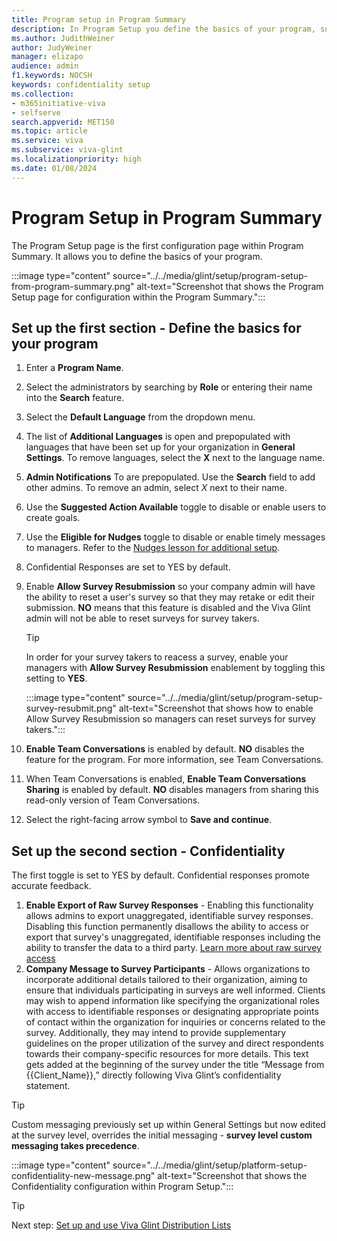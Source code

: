 ```yaml
---
title: Program setup in Program Summary
description: In Program Setup you define the basics of your program, such as its name and what languages will be needed, along with confidentiality directives.
ms.author: JudithWeiner
author: JudyWeiner
manager: elizapo
audience: admin
f1.keywords: NOCSH
keywords: confidentiality setup
ms.collection:  
- m365initiative-viva
- selfserve 
search.appverid: MET150 
ms.topic: article
ms.service: viva
ms.subservice: viva-glint
ms.localizationpriority: high
ms.date: 01/08/2024
---
```


# Program Setup in Program Summary

The Program Setup page is the first configuration page within Program Summary. It allows you to define the basics of your program.

:::image type="content" source="../../media/glint/setup/program-setup-from-program-summary.png" alt-text="Screenshot that shows the Program Setup page for configuration within the Program Summary.":::

## Set up the first section - Define the basics for your program  

1. Enter a **Program Name**.
1. Select the administrators by searching by **Role** or entering their name into the **Search** feature.
1. Select the **Default Language** from the dropdown menu.
1. The list of **Additional Languages** is open and prepopulated with languages that have been set up for your organization in **General Settings**. To remove languages, select the **X** next to the language name.
1. **Admin Notifications** To are prepopulated. Use the **Search** field to add other admins. To remove an admin, select *X* next to their name.
1. Use the **Suggested Action Available** toggle to disable or enable users to create goals.
1. Use the **Eligible for Nudges** toggle to disable or enable timely messages to managers. Refer to the [Nudges lesson for additional setup](https://www.microsoft.com).  
1. Confidential Responses are set to YES by default.  
1. Enable **Allow Survey Resubmission** so your company admin will have the ability to reset a user's survey so that they may retake or edit their submission. **NO** means that this feature is disabled and the Viva Glint admin will not be able to reset surveys for survey takers.
   > [!TIP]
   > In order for your survey takers to reacess a survey, enable your managers with **Allow Survey Resubmission** enablement by toggling this setting to **YES**.

   :::image type="content" source="../../media/glint/setup/program-setup-survey-resubmit.png" alt-text="Screenshot that shows how to enable Allow Survey Resubmission so managers can reset surveys for survey takers.":::

1. **Enable Team Conversations** is enabled by default. **NO** disables the feature for the program. For more information, see Team Conversations. 
1. When Team Conversations is enabled, **Enable Team Conversations Sharing** is enabled by default. **NO** disables managers from sharing this read-only version of Team Conversations.  
1. Select the right-facing arrow symbol to **Save and continue**.

## Set up the second section - Confidentiality

The first toggle is set to YES by default. Confidential responses promote accurate feedback.

1. **Enable Export of Raw Survey Responses** - Enabling this functionality allows admins to export unaggregated, identifiable survey responses. Disabling this function permanently disallows the ability to access or export that survey's unaggregated, identifiable responses including the ability to transfer the data to a third party. [Learn more about raw survey access](/../../viva/glint/setup/employee-raw-data-export)
1. **Company Message to Survey Participants** - Allows organizations to incorporate additional details tailored to their organization, aiming to ensure that individuals participating in surveys are well informed. Clients may wish to append information like specifying the organizational roles with access to identifiable responses or designating appropriate points of contact within the organization for inquiries or concerns related to the survey. Additionally, they may intend to provide supplementary guidelines on the proper utilization of the survey and direct respondents towards their company-specific resources for more details. This text gets added at the beginning of the survey under the title “Message from {{Client_Name}},” directly following Viva Glint’s confidentiality statement.

>[!TIP]
>Custom messaging previously set up within General Settings but now edited at the survey level, overrides the initial messaging - **survey level custom messaging takes precedence**.

:::image type="content" source="../../media/glint/setup/platform-setup-confidentiality-new-message.png" alt-text="Screenshot that shows the Confidentiality configuration within Program Setup.":::

> [!TIP]
> Next step: [Set up and use Viva Glint Distribution Lists](set-up-distribution-lists.md)
